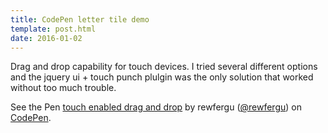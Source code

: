 ```yaml
---
title: CodePen letter tile demo
template: post.html
date: 2016-01-02
---
```


Drag and drop capability for touch devices.  I tried several different options and the jquery ui + touch punch plulgin was the only solution that worked without too much trouble.

<p data-height="380" data-theme-id="21445" data-slug-hash="rxjLbz" data-default-tab="result" data-user="rewfergu" class='codepen'>See the Pen <a href='http://codepen.io/rewfergu/pen/rxjLbz/'>touch enabled drag and drop</a> by rewfergu (<a href='http://codepen.io/rewfergu'>@rewfergu</a>) on <a href='http://codepen.io'>CodePen</a>.</p>
<script async src="//assets.codepen.io/assets/embed/ei.js"></script>
